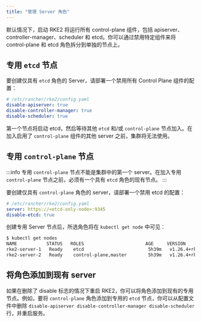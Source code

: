 ```yaml
---
title: "管理 Server 角色"
---
```


默认情况下，启动 RKE2 将运行所有 control-plane 组件，包括 apiserver、controller-manager、scheduler 和 etcd。你可以通过禁用特定组件来将 control-plane 和 etcd 角色拆分到单独的节点上。

## 专用 `etcd` 节点
要创建仅具有 `etcd` 角色的 Server，请部署一个禁用所有 Control Plane 组件的配置：
```yaml
# /etc/rancher/rke2/config.yaml
disable-apiserver: true
disable-controller-manager: true
disable-scheduler: true
```

第一个节点将启动 etcd，然后等待其他 `etcd` 和/或 `control-plane` 节点加入。在加入启用了 `control-plane` 组件的其他 server 之前，集群将无法使用。

## 专用 `control-plane` 节点
:::info
专用 `control-plane` 节点不能是集群中的第一个 server。在加入专用 `control-plane` 节点之前，必须有一个具有 `etcd` 角色的现有节点。
:::

要创建仅具有 `control-plane` 角色的 server，请部署一个禁用 etcd 的配置：
```yaml
# /etc/rancher/rke2/config.yaml
server: https://<etcd-only-node>:9345
disable-etcd: true
```

创建专用 Server 节点后，所选角色将在 `kubectl get node` 中可见：
```bash
$ kubectl get nodes
NAME           STATUS   ROLES                       AGE     VERSION
rke2-server-1   Ready    etcd                        5h39m   v1.26.4+rke2r1
rke2-server-2   Ready    control-plane,master        5h39m   v1.26.4+rke2r1
```

## 将角色添加到现有 server

如果在删除了 disable 标志的情况下重启 RKE2，你可以将角色添加到现有的专用节点。例如，要将 `control-plane` 角色添加到专用的 `etcd` 节点，你可以从配置文件中删除 `disable-apiserver disable-controller-manager disable-scheduler` 行，并重启服务。
